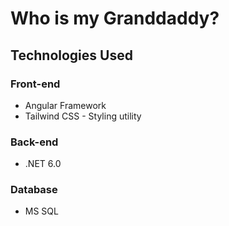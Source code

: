 # Who is my Granddaddy?

## Technologies Used

### Front-end

- Angular Framework
- Tailwind CSS - Styling utility

### Back-end

- .NET 6.0

### Database

- MS SQL
